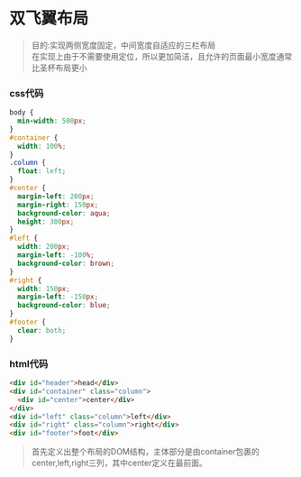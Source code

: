# 双飞翼布局

> 目的:实现两侧宽度固定，中间宽度自适应的三栏布局 <br/>
> 在实现上由于不需要使用定位，所以更加简洁，且允许的页面最小宽度通常比圣杯布局更小

### css代码

```css
body {
  min-width: 500px;
}
#container {
  width: 100%;
}
.column {
  float: left;
}
#center {
  margin-left: 200px;
  margin-right: 150px;
  background-color: aqua;
  height: 300px;
}
#left {
  width: 200px;
  margin-left: -100%;
  background-color: brown;
}
#right {
  width: 150px;
  margin-left: -150px;
  background-color: blue;
}
#footer {
  clear: both;
}
```

### html代码

```html
<div id="header">head</div>
<div id="container" class="column">
  <div id="center">center</div>
</div>
<div id="left" class="column">left</div>
<div id="right" class="column">right</div>
<div id="footer">foot</div>
```

> 首先定义出整个布局的DOM结构，主体部分是由container包裹的center,left,right三列，其中center定义在最前面。